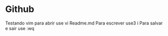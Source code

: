 
# Github
Testando vim para abrir use vi Readme.md
Para escrever use3 i
Para salvar e sair use :wq

